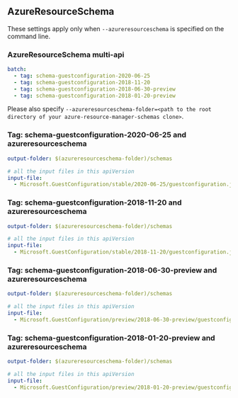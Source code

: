 ## AzureResourceSchema

These settings apply only when `--azureresourceschema` is specified on the command line.

### AzureResourceSchema multi-api

``` yaml $(azureresourceschema) && $(multiapi)
batch:
  - tag: schema-guestconfiguration-2020-06-25
  - tag: schema-guestconfiguration-2018-11-20
  - tag: schema-guestconfiguration-2018-06-30-preview
  - tag: schema-guestconfiguration-2018-01-20-preview

```

Please also specify `--azureresourceschema-folder=<path to the root directory of your azure-resource-manager-schemas clone>`.

### Tag: schema-guestconfiguration-2020-06-25 and azureresourceschema

``` yaml $(tag) == 'schema-guestconfiguration-2020-06-25' && $(azureresourceschema)
output-folder: $(azureresourceschema-folder)/schemas

# all the input files in this apiVersion
input-file:
  - Microsoft.GuestConfiguration/stable/2020-06-25/guestconfiguration.json

```

### Tag: schema-guestconfiguration-2018-11-20 and azureresourceschema

``` yaml $(tag) == 'schema-guestconfiguration-2018-11-20' && $(azureresourceschema)
output-folder: $(azureresourceschema-folder)/schemas

# all the input files in this apiVersion
input-file:
  - Microsoft.GuestConfiguration/stable/2018-11-20/guestconfiguration.json

```

### Tag: schema-guestconfiguration-2018-06-30-preview and azureresourceschema

``` yaml $(tag) == 'schema-guestconfiguration-2018-06-30-preview' && $(azureresourceschema)
output-folder: $(azureresourceschema-folder)/schemas

# all the input files in this apiVersion
input-file:
  - Microsoft.GuestConfiguration/preview/2018-06-30-preview/guestconfiguration.json

```

### Tag: schema-guestconfiguration-2018-01-20-preview and azureresourceschema

``` yaml $(tag) == 'schema-guestconfiguration-2018-01-20-preview' && $(azureresourceschema)
output-folder: $(azureresourceschema-folder)/schemas

# all the input files in this apiVersion
input-file:
  - Microsoft.GuestConfiguration/preview/2018-01-20-preview/guestconfiguration.json

```
